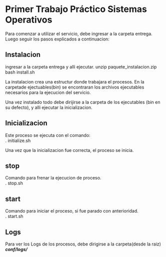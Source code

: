 # Primer Trabajo Práctico Sistemas Operativos

Para comenzar a utilizar el servicio, debe ingresar a la carpeta entrega.
Luego seguir los pasos explicados a continuacion:

## Instalacion
ingresar a la carpeta entrega y alli ejecutar.
unzip paquete_instalacion.zip<br />
bash install.sh

La instalacion crea una estructur donde trabajara el procesos. En la carpetade ejectuables(bin) se encontraran los archivos ejecutables necesarios para la ejecucion del servicio. 

Una vez instalado todo debe dirijirse a la carpeta de los ejecutables (bin en su defecto), y alli ejecutar la inicializacion.

## Inicializacion
Este proceso se ejecuta con el comando:<br />
. initialize.sh

Una vez que la inicializacion fue correcta, el proceso se inicia.

## stop
Comando para frenar la ejecucion de proceso.<br />
. stop.sh

## start
Comando para iniciar el proceso, si fue parado con anterioridad.<br />
. start.sh

## Logs
Para ver los Logs de los procesos, debe dirigirse a la carpeta(desde la raiz) ***conf/logs/***